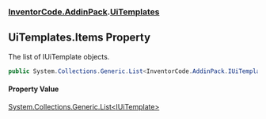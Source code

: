 ### [InventorCode\.AddinPack](InventorCode.AddinPack.md 'InventorCode\.AddinPack').[UiTemplates](InventorCode.AddinPack.UiTemplates.md 'InventorCode\.AddinPack\.UiTemplates')

## UiTemplates\.Items Property

The list of IUiTemplate objects\.

```csharp
public System.Collections.Generic.List<InventorCode.AddinPack.IUiTemplate> Items { get; set; }
```

#### Property Value
[System\.Collections\.Generic\.List&lt;](https://learn.microsoft.com/en-us/dotnet/api/system.collections.generic.list-1 'System\.Collections\.Generic\.List\`1')[IUiTemplate](InventorCode.AddinPack.IUiTemplate.md 'InventorCode\.AddinPack\.IUiTemplate')[&gt;](https://learn.microsoft.com/en-us/dotnet/api/system.collections.generic.list-1 'System\.Collections\.Generic\.List\`1')